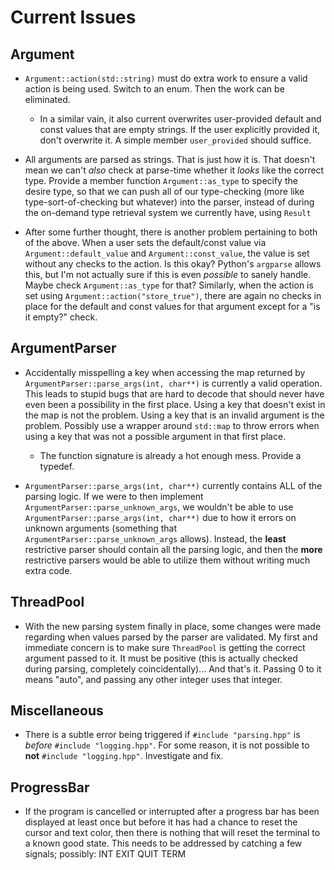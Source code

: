 # Current Issues

## Argument

- `Argument::action(std::string)` must do extra work to ensure a valid action is being used. Switch to an enum. Then the work can be eliminated.

    - In a similar vain, it also current overwrites user-provided default and const values that are empty strings. If the user explicitly provided it, don't overwrite it. A simple member `user_provided` should suffice.

- All arguments are parsed as strings. That is just how it is. That doesn't mean we can't *also* check at parse-time whether it *looks* like the correct type. Provide a member function `Argument::as_type` to specify the desire type, so that we can push all of our type-checking (more like type-sort-of-checking but whatever) into the parser, instead of during the on-demand type retrieval system we currently have, using `Result`

- After some further thought, there is another problem pertaining to both of the above. When a user sets the default/const value via `Argument::default_value` and `Argument::const_value`, the value is set without any checks to the action. Is this okay? Python's `argparse` allows this, but I'm not actually sure if this is even *possible* to sanely handle. Maybe check `Argument::as_type` for that? Similarly, when the action is set using `Argument::action("store_true")`, there are again no checks in place for the default and const values for that argument except for a "is it empty?" check.


## ArgumentParser

- Accidentally misspelling a key when accessing the map returned by `ArgumentParser::parse_args(int, char**)` is currently a valid operation. This leads to stupid bugs that are hard to decode that should never have even been a possibility in the first place. Using a key that doesn't exist in the map is not the problem. Using a key that is an invalid argument is the problem. Possibly use a wrapper around `std::map` to throw errors when using a key that was not a possible argument in that first place.

    - The function signature is already a hot enough mess. Provide a typedef.

- `ArgumentParser::parse_args(int, char**)` currently contains ALL of the parsing logic. If we were to then implement `ArgumentParser::parse_unknown_args`, we wouldn't be able to use `ArgumentParser::parse_args(int, char**)` due to how it errors on unknown arguments (something that `ArgumentParser::parse_unknown_args` allows). Instead, the **least** restrictive parser should contain all the parsing logic, and then the **more** restrictive parsers would be able to utilize them without writing much extra code.


## ThreadPool

- With the new parsing system finally in place, some changes were made regarding when values parsed by the parser are validated. My first and immediate concern is to make sure `ThreadPool` is getting the correct argument passed to it. It must be positive (this is actually checked during parsing, completely coincidentally)... And that's it. Passing 0 to it means "auto", and passing any other integer uses that integer.


## Miscellaneous

- There is a subtle error being triggered if `#include "parsing.hpp"` is *before* `#include "logging.hpp"`. For some reason, it is not possible to **not** `#include "logging.hpp"`. Investigate and fix.


## ProgressBar

- If the program is cancelled or interrupted after a progress bar has been displayed at least once but before it has had a chance to reset the cursor and text color, then there is nothing that will reset the terminal to a known good state. This needs to be addressed by catching a few signals; possibly: INT EXIT QUIT TERM
